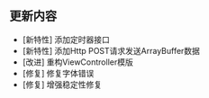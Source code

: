 ## 更新内容

* [新特性] 添加定时器接口
* [新特性] 添加Http POST请求发送ArrayBuffer数据
* [改进] 重构ViewController模版
* [修复] 修复字体错误
* [修复] 增强稳定性修复